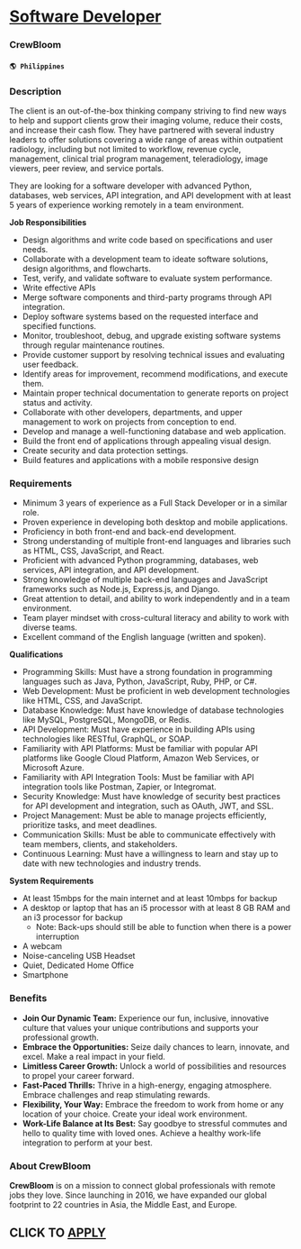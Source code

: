 # [Software Developer](https://www.remotewlb.com/apply/software-developer-109204)  
### CrewBloom  
#### `🌎 Philippines`  

### **Description**

The client is an out-of-the-box thinking company striving to find new ways to help and support clients grow their imaging volume, reduce their costs, and increase their cash flow. They have partnered with several industry leaders to offer solutions covering a wide range of areas within outpatient radiology, including but not limited to workflow, revenue cycle, management, clinical trial program management, teleradiology, image viewers, peer review, and service portals.

They are looking for a software developer with advanced Python, databases, web services, API integration, and API development with at least 5 years of experience working remotely in a team environment.

  
  
 **Job Responsibilities**

  * Design algorithms and write code based on specifications and user needs.
  * Collaborate with a development team to ideate software solutions, design algorithms, and flowcharts.
  * Test, verify, and validate software to evaluate system performance.
  * Write effective APIs
  * Merge software components and third-party programs through API integration.
  * Deploy software systems based on the requested interface and specified functions.
  * Monitor, troubleshoot, debug, and upgrade existing software systems through regular maintenance routines.
  * Provide customer support by resolving technical issues and evaluating user feedback.
  * Identify areas for improvement, recommend modifications, and execute them.
  * Maintain proper technical documentation to generate reports on project status and activity.
  * Collaborate with other developers, departments, and upper management to work on projects from conception to end.
  * Develop and manage a well-functioning database and web application.
  * Build the front end of applications through appealing visual design.
  * Create security and data protection settings.
  * Build features and applications with a mobile responsive design

### **Requirements**

  * Minimum 3 years of experience as a Full Stack Developer or in a similar role.
  * Proven experience in developing both desktop and mobile applications.
  * Proficiency in both front-end and back-end development.
  * Strong understanding of multiple front-end languages and libraries such as HTML, CSS, JavaScript, and React.
  * Proficient with advanced Python programming, databases, web services, API integration, and API development.
  * Strong knowledge of multiple back-end languages and JavaScript frameworks such as Node.js, Express.js, and Django.
  * Great attention to detail, and ability to work independently and in a team environment.
  * Team player mindset with cross-cultural literacy and ability to work with diverse teams.
  * Excellent command of the English language (written and spoken).

  
  
**Qualifications**

  * Programming Skills: Must have a strong foundation in programming languages such as Java, Python, JavaScript, Ruby, PHP, or C#.
  * Web Development: Must be proficient in web development technologies like HTML, CSS, and JavaScript.
  * Database Knowledge: Must have knowledge of database technologies like MySQL, PostgreSQL, MongoDB, or Redis.
  * API Development: Must have experience in building APIs using technologies like RESTful, GraphQL, or SOAP.
  * Familiarity with API Platforms: Must be familiar with popular API platforms like Google Cloud Platform, Amazon Web Services, or Microsoft Azure.
  * Familiarity with API Integration Tools: Must be familiar with API integration tools like Postman, Zapier, or Integromat.
  * Security Knowledge: Must have knowledge of security best practices for API development and integration, such as OAuth, JWT, and SSL.
  * Project Management: Must be able to manage projects efficiently, prioritize tasks, and meet deadlines.
  * Communication Skills: Must be able to communicate effectively with team members, clients, and stakeholders.
  * Continuous Learning: Must have a willingness to learn and stay up to date with new technologies and industry trends.

  

**System Requirements**  

  * At least 15mbps for the main internet and at least 10mbps for backup
  * A desktop or laptop that has an i5 processor with at least 8 GB RAM and an i3 processor for backup
    * Note: Back-ups should still be able to function when there is a power interruption
  * A webcam
  * Noise-canceling USB Headset
  * Quiet, Dedicated Home Office
  * Smartphone

### **Benefits**

  * **Join Our Dynamic Team:** Experience our fun, inclusive, innovative culture that values your unique contributions and supports your professional growth.
  * **Embrace the Opportunities:** Seize daily chances to learn, innovate, and excel. Make a real impact in your field.
  * **Limitless Career Growth:** Unlock a world of possibilities and resources to propel your career forward.
  * **Fast-Paced Thrills:** Thrive in a high-energy, engaging atmosphere. Embrace challenges and reap stimulating rewards.
  * **Flexibility, Your Way:** Embrace the freedom to work from home or any location of your choice. Create your ideal work environment.
  * **Work-Life Balance at Its Best:** Say goodbye to stressful commutes and hello to quality time with loved ones. Achieve a healthy work-life integration to perform at your best.

### **About CrewBloom**

 **CrewBloom** is on a mission to connect global professionals with remote jobs they love. Since launching in 2016, we have expanded our global footprint to 22 countries in Asia, the Middle East, and Europe.

  
## CLICK TO [APPLY](https://www.remotewlb.com/apply/software-developer-109204)

